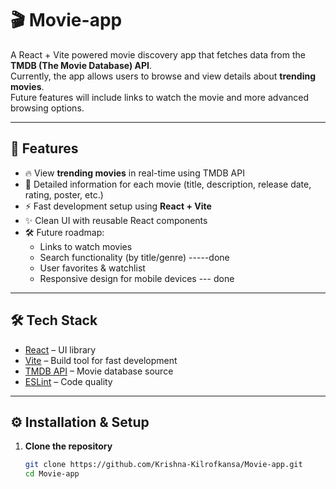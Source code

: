 # 🎬 Movie-app

A React + Vite powered movie discovery app that fetches data from the **TMDB (The Movie Database) API**.  
Currently, the app allows users to browse and view details about **trending movies**.  
Future features will include links to watch the movie and more advanced browsing options.

---

## 🚀 Features

- 🔥 View **trending movies** in real-time using TMDB API  
- 📖 Detailed information for each movie (title, description, release date, rating, poster, etc.)  
- ⚡ Fast development setup using **React + Vite**  
- ✨ Clean UI with reusable React components  
- 🛠 Future roadmap:
  - Links to watch movies  
  - Search functionality (by title/genre)  -----done
  - User favorites & watchlist  
  - Responsive design for mobile devices  --- done  

---

## 🛠️ Tech Stack

- [React](https://react.dev/) – UI library  
- [Vite](https://vitejs.dev/) – Build tool for fast development  
- [TMDB API](https://developer.themoviedb.org/) – Movie database source  
- [ESLint](https://eslint.org/) – Code quality  

---

## ⚙️ Installation & Setup

1. **Clone the repository**
   ```bash
   git clone https://github.com/Krishna-Kilrofkansa/Movie-app.git
   cd Movie-app
